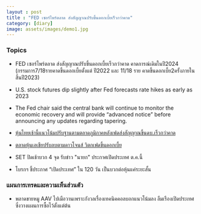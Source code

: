 ```yaml
---
layout : post
title : "FED เซอร์ไพร์ตลาด ส่งสัญญาณปรับขึ้นดอกเบี้ยเร็วกว่าคาด"
category: [diary]
image: assets/images/demo1.jpg
---
```

### Topics
* FED เซอร์ไพร์ตลาด ส่งสัญญาณปรับขึ้นดอกเบี้ยเร็วกว่าคาด คาดการณ์เดิมในปี2024 (กรรมการ7/18รายคาดขึ้นดอกเบี้ยตั้งแต่ ปี2022 และ 11/18 ราย คาดขึ้นดอกเบี้ย2ครั้งภายในสิ้นปี2023)

* U.S. stock futures dip slightly after Fed forecasts rate hikes as early as 2023

* The Fed chair said the central bank will continue to monitor the economic recovery and will provide “advanced notice” before announcing any updates regarding tapering.

* [หุ้นไทยเช้านี้แนวโน้มปรับฐานตามตลาดภูมิภาคหลังเฟดส่งสัญญาณขึ้นดบ.เร็วกว่าคาด](https://www.infoquest.co.th/2021/97516)

* [ตลาดหุ้นเอเชียปรับลบตามดาวโจนส์ วิตกเฟดขึ้นดอกเบี้ย](https://mgronline.com/stockmarket/detail/9640000058420)

* SET ปิดเช้าบวก 4 จุด รับข่าว "นายก" ประกาศเปิดประเทศ ต.ค.นี้

* โบรกฯ ชี้ประกาศ “เปิดประเทศ” ใน 120 วัน เป็นบวกต่อหุ้นแค่ระยะสั้น

### แผนการเทรดและความเห็นส่วนตัว
* พลาดขายหมู AAV ไปเมือวานเพราะกังวลเรื่องเทคนิคคอลบอกแนวโน้มลง ลืมเรืองเปิดประเทศซึ่งวางแผนการซื้อไว้ตั้งแต่ต้น
